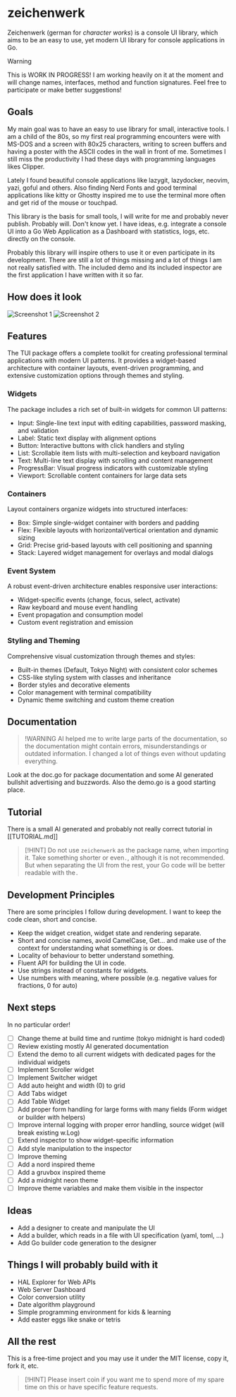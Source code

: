 # zeichenwerk

Zeichenwerk (german for *character works*) is a console UI library, which
aims to be an easy to use, yet modern UI library for console applications
in Go.

> [!WARNING]
> This is WORK IN PROGRESS!
> I am working heavily on it at the moment and will change names, interfaces,
> method and function signatures. Feel free to participate or make better
> suggestions!

## Goals

My main goal was to have an easy to use library for small, interactive tools.
I am a child of the 80s, so my first real programming encounters were with
MS-DOS and a screen with 80x25 characters, writing to screen buffers and
having a poster with the ASCII codes in the wall in front of me. Sometimes
I still miss the productivity I had these days with programming languages
likes Clipper.

Lately I found beautiful console applications like lazygit, lazydocker,
neovim, yazi, goful and others. Also finding Nerd Fonts and good terminal
applications like kitty or Ghostty inspired me to use the terminal more
often and get rid of the mouse or touchpad.

This library is the basis for small tools, I will write for me and probably
never publish. Probably will. Don't know yet. I have ideas, e.g. integrate
a console UI into a Go Web Application as a Dashboard with statistics, logs,
etc. directly on the console.

Probably this library will inspire others to use it or even participate in
its development. There are still a lot of things missing and a lot of things
I am not really satisfied with. The included demo and its included inspector
are the first application I have written with it so far.

## How does it look

![Screenshot 1](Screenshot-1.png)
![Screenshot 2](Screenshot-2.png)

## Features

The TUI package offers a complete toolkit for creating professional terminal
applications with modern UI patterns. It provides a widget-based architecture
with container layouts, event-driven programming, and extensive customization
options through themes and styling.

### Widgets

The package includes a rich set of built-in widgets for common UI patterns:

- Input: Single-line text input with editing capabilities, password masking,
  and validation
- Label: Static text display with alignment options
- Button: Interactive buttons with click handlers and styling
- List: Scrollable item lists with multi-selection and keyboard navigation
- Text: Multi-line text display with scrolling and content management
- ProgressBar: Visual progress indicators with customizable styling
- Viewport: Scrollable content containers for large data sets

### Containers

Layout containers organize widgets into structured interfaces:

- Box: Simple single-widget container with borders and padding
- Flex: Flexible layouts with horizontal/vertical orientation and dynamic sizing
- Grid: Precise grid-based layouts with cell positioning and spanning
- Stack: Layered widget management for overlays and modal dialogs

### Event System

A robust event-driven architecture enables responsive user interactions:

- Widget-specific events (change, focus, select, activate)
- Raw keyboard and mouse event handling
- Event propagation and consumption model
- Custom event registration and emission

### Styling and Theming

Comprehensive visual customization through themes and styles:

- Built-in themes (Default, Tokyo Night) with consistent color schemes
- CSS-like styling system with classes and inheritance
- Border styles and decorative elements
- Color management with terminal compatibility
- Dynamic theme switching and custom theme creation

## Documentation

> !WARNING
> AI helped me to write large parts of the documentation, so the documentation
> might contain errors, misunderstandings or outdated information. I changed
> a lot of things even without updating everything.

Look at the doc.go for package documentation and some AI generated bullshit
advertising and buzzwords. Also the demo.go is a good starting place.

## Tutorial

There is a small AI generated and probably not really correct tutorial in [[TUTORIAL.md]]

> [!HINT]
> Do not use `zeichenwerk` as the package name, when importing it. Take something
> shorter or even`.`, although it is not recommended. But when separating the UI
> from the rest, your Go code will be better readable with the`.`

## Development Principles

There are some principles I follow during development. I want to keep the code
clean, short and concise.

- Keep the widget creation, widget state and rendering separate.
- Short and concise names, avoid CamelCase, Get... and make use of the context
  for understanding what something is or does.
- Locality of behaviour to better understand something.
- Fluent API for building the UI in code.
- Use strings instead of constants for widgets.
- Use numbers with meaning, where possible (e.g. negative values for fractions,
  0 for auto)

## Next steps

In no particular order!

- [ ] Change theme at build time and runtime (tokyo midnight is hard coded)
- [ ] Review existing mostly AI generated documentation
- [ ] Extend the demo to all current widgets with dedicated pages for the
      individual widgets
- [ ] Implement Scroller widget
- [ ] Implement Switcher widget
- [ ] Add auto height and width (0) to grid
- [ ] Add Tabs widget
- [ ] Add Table Widget
- [ ] Add proper form handling for large forms with many fields (Form widget or
  builder with helpers)
- [ ] Improve internal logging with proper error handling, source widget
      (will break existing w.Log)
- [ ] Extend inspector to show widget-specific information
- [ ] Add style manipulation to the inspector
- [ ] Improve theming
- [ ] Add a nord inspired theme
- [ ] Add a gruvbox inspired theme
- [ ] Add a midnight neon theme
- [ ] Improve theme variables and make them visible in the inspector

## Ideas

- Add a designer to create and manipulate the UI
- Add a builder, which reads in a file with UI specification (yaml, toml, ...)
- Add Go builder code generation to the designer

## Things I will probably build with it

- HAL Explorer for Web APIs
- Web Server Dashboard
- Color conversion utility
- Date algorithm playground
- Simple programming environment for kids & learning
- Add easter eggs like snake or tetris

## All the rest

This is a free-time project and you may use it under the MIT license, copy it,
fork it, etc.

> [!HINT]
> Please insert coin if you want me to spend more of my spare time on this
> or have specific feature requests.
